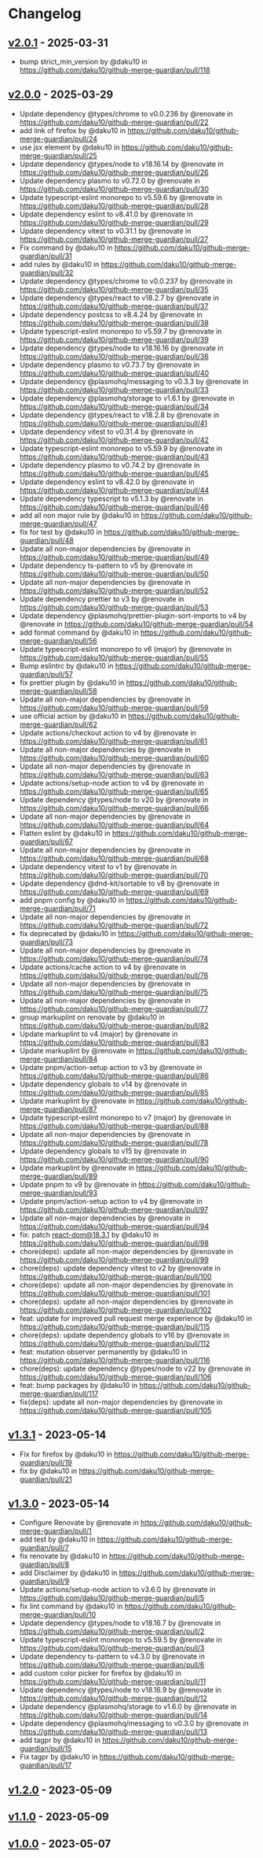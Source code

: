 # Changelog

## [v2.0.1](https://github.com/daku10/github-merge-guardian/compare/v2.0.0...v2.0.1) - 2025-03-31
- bump strict_min_version by @daku10 in https://github.com/daku10/github-merge-guardian/pull/118

## [v2.0.0](https://github.com/daku10/github-merge-guardian/compare/v1.3.1...v2.0.0) - 2025-03-29
- Update dependency @types/chrome to v0.0.236 by @renovate in https://github.com/daku10/github-merge-guardian/pull/22
- add link of firefox by @daku10 in https://github.com/daku10/github-merge-guardian/pull/24
- use jsx element by @daku10 in https://github.com/daku10/github-merge-guardian/pull/25
- Update dependency @types/node to v18.16.14 by @renovate in https://github.com/daku10/github-merge-guardian/pull/26
- Update dependency plasmo to v0.72.0 by @renovate in https://github.com/daku10/github-merge-guardian/pull/30
- Update typescript-eslint monorepo to v5.59.6 by @renovate in https://github.com/daku10/github-merge-guardian/pull/28
- Update dependency eslint to v8.41.0 by @renovate in https://github.com/daku10/github-merge-guardian/pull/29
- Update dependency vitest to v0.31.1 by @renovate in https://github.com/daku10/github-merge-guardian/pull/27
- Fix command by @daku10 in https://github.com/daku10/github-merge-guardian/pull/31
- add rules by @daku10 in https://github.com/daku10/github-merge-guardian/pull/32
- Update dependency @types/chrome to v0.0.237 by @renovate in https://github.com/daku10/github-merge-guardian/pull/35
- Update dependency @types/react to v18.2.7 by @renovate in https://github.com/daku10/github-merge-guardian/pull/37
- Update dependency postcss to v8.4.24 by @renovate in https://github.com/daku10/github-merge-guardian/pull/38
- Update typescript-eslint monorepo to v5.59.7 by @renovate in https://github.com/daku10/github-merge-guardian/pull/39
- Update dependency @types/node to v18.16.16 by @renovate in https://github.com/daku10/github-merge-guardian/pull/36
- Update dependency plasmo to v0.73.7 by @renovate in https://github.com/daku10/github-merge-guardian/pull/40
- Update dependency @plasmohq/messaging to v0.3.3 by @renovate in https://github.com/daku10/github-merge-guardian/pull/33
- Update dependency @plasmohq/storage to v1.6.1 by @renovate in https://github.com/daku10/github-merge-guardian/pull/34
- Update dependency @types/react to v18.2.8 by @renovate in https://github.com/daku10/github-merge-guardian/pull/41
- Update dependency vitest to v0.31.4 by @renovate in https://github.com/daku10/github-merge-guardian/pull/42
- Update typescript-eslint monorepo to v5.59.9 by @renovate in https://github.com/daku10/github-merge-guardian/pull/43
- Update dependency plasmo to v0.74.2 by @renovate in https://github.com/daku10/github-merge-guardian/pull/45
- Update dependency eslint to v8.42.0 by @renovate in https://github.com/daku10/github-merge-guardian/pull/44
- Update dependency typescript to v5.1.3 by @renovate in https://github.com/daku10/github-merge-guardian/pull/46
- add all non major rule by @daku10 in https://github.com/daku10/github-merge-guardian/pull/47
- fix for test by @daku10 in https://github.com/daku10/github-merge-guardian/pull/48
- Update all non-major dependencies by @renovate in https://github.com/daku10/github-merge-guardian/pull/49
- Update dependency ts-pattern to v5 by @renovate in https://github.com/daku10/github-merge-guardian/pull/50
- Update all non-major dependencies by @renovate in https://github.com/daku10/github-merge-guardian/pull/52
- Update dependency prettier to v3 by @renovate in https://github.com/daku10/github-merge-guardian/pull/53
- Update dependency @plasmohq/prettier-plugin-sort-imports to v4 by @renovate in https://github.com/daku10/github-merge-guardian/pull/54
- add format command by @daku10 in https://github.com/daku10/github-merge-guardian/pull/56
- Update typescript-eslint monorepo to v6 (major) by @renovate in https://github.com/daku10/github-merge-guardian/pull/55
- Bump eslintrc by @daku10 in https://github.com/daku10/github-merge-guardian/pull/57
- fix prettier plugin by @daku10 in https://github.com/daku10/github-merge-guardian/pull/58
- Update all non-major dependencies by @renovate in https://github.com/daku10/github-merge-guardian/pull/59
- use official action by @daku10 in https://github.com/daku10/github-merge-guardian/pull/62
- Update actions/checkout action to v4 by @renovate in https://github.com/daku10/github-merge-guardian/pull/61
- Update all non-major dependencies by @renovate in https://github.com/daku10/github-merge-guardian/pull/60
- Update all non-major dependencies by @renovate in https://github.com/daku10/github-merge-guardian/pull/63
- Update actions/setup-node action to v4 by @renovate in https://github.com/daku10/github-merge-guardian/pull/65
- Update dependency @types/node to v20 by @renovate in https://github.com/daku10/github-merge-guardian/pull/66
- Update all non-major dependencies by @renovate in https://github.com/daku10/github-merge-guardian/pull/64
- Flatten eslint by @daku10 in https://github.com/daku10/github-merge-guardian/pull/67
- Update all non-major dependencies by @renovate in https://github.com/daku10/github-merge-guardian/pull/68
- Update dependency vitest to v1 by @renovate in https://github.com/daku10/github-merge-guardian/pull/70
- Update dependency @dnd-kit/sortable to v8 by @renovate in https://github.com/daku10/github-merge-guardian/pull/69
- add pnpm config by @daku10 in https://github.com/daku10/github-merge-guardian/pull/71
- Update all non-major dependencies by @renovate in https://github.com/daku10/github-merge-guardian/pull/72
- fix deprecated by @daku10 in https://github.com/daku10/github-merge-guardian/pull/73
- Update all non-major dependencies by @renovate in https://github.com/daku10/github-merge-guardian/pull/74
- Update actions/cache action to v4 by @renovate in https://github.com/daku10/github-merge-guardian/pull/76
- Update all non-major dependencies by @renovate in https://github.com/daku10/github-merge-guardian/pull/75
- Update all non-major dependencies by @renovate in https://github.com/daku10/github-merge-guardian/pull/77
- group markuplint on renovate by @daku10 in https://github.com/daku10/github-merge-guardian/pull/82
- Update markuplint to v4 (major) by @renovate in https://github.com/daku10/github-merge-guardian/pull/83
- Update markuplint by @renovate in https://github.com/daku10/github-merge-guardian/pull/84
- Update pnpm/action-setup action to v3 by @renovate in https://github.com/daku10/github-merge-guardian/pull/86
- Update dependency globals to v14 by @renovate in https://github.com/daku10/github-merge-guardian/pull/85
- Update markuplint by @renovate in https://github.com/daku10/github-merge-guardian/pull/87
- Update typescript-eslint monorepo to v7 (major) by @renovate in https://github.com/daku10/github-merge-guardian/pull/88
- Update all non-major dependencies by @renovate in https://github.com/daku10/github-merge-guardian/pull/78
- Update dependency globals to v15 by @renovate in https://github.com/daku10/github-merge-guardian/pull/90
- Update markuplint by @renovate in https://github.com/daku10/github-merge-guardian/pull/89
- Update pnpm to v9 by @renovate in https://github.com/daku10/github-merge-guardian/pull/93
- Update pnpm/action-setup action to v4 by @renovate in https://github.com/daku10/github-merge-guardian/pull/97
- Update all non-major dependencies by @renovate in https://github.com/daku10/github-merge-guardian/pull/94
- fix: patch react-dom@18.3.1 by @daku10 in https://github.com/daku10/github-merge-guardian/pull/98
- chore(deps): update all non-major dependencies by @renovate in https://github.com/daku10/github-merge-guardian/pull/99
- chore(deps): update dependency vitest to v2 by @renovate in https://github.com/daku10/github-merge-guardian/pull/100
- chore(deps): update all non-major dependencies by @renovate in https://github.com/daku10/github-merge-guardian/pull/101
- chore(deps): update all non-major dependencies by @renovate in https://github.com/daku10/github-merge-guardian/pull/102
- feat: update for improved pull request merge experience by @daku10 in https://github.com/daku10/github-merge-guardian/pull/115
- chore(deps): update dependency globals to v16 by @renovate in https://github.com/daku10/github-merge-guardian/pull/112
- feat: mutation observer permanently by @daku10 in https://github.com/daku10/github-merge-guardian/pull/116
- chore(deps): update dependency @types/node to v22 by @renovate in https://github.com/daku10/github-merge-guardian/pull/106
- feat: bump packages by @daku10 in https://github.com/daku10/github-merge-guardian/pull/117
- fix(deps): update all non-major dependencies by @renovate in https://github.com/daku10/github-merge-guardian/pull/105

## [v1.3.1](https://github.com/daku10/github-merge-guardian/compare/v1.3.0...v1.3.1) - 2023-05-14
- Fix for firefox by @daku10 in https://github.com/daku10/github-merge-guardian/pull/19
- fix by @daku10 in https://github.com/daku10/github-merge-guardian/pull/21

## [v1.3.0](https://github.com/daku10/github-merge-guardian/compare/v1.2.0...v1.3.0) - 2023-05-14
- Configure Renovate by @renovate in https://github.com/daku10/github-merge-guardian/pull/1
- add test by @daku10 in https://github.com/daku10/github-merge-guardian/pull/7
- fix renovate by @daku10 in https://github.com/daku10/github-merge-guardian/pull/8
- add Disclaimer by @daku10 in https://github.com/daku10/github-merge-guardian/pull/9
- Update actions/setup-node action to v3.6.0 by @renovate in https://github.com/daku10/github-merge-guardian/pull/5
- fix lint command by @daku10 in https://github.com/daku10/github-merge-guardian/pull/10
- Update dependency @types/node to v18.16.7 by @renovate in https://github.com/daku10/github-merge-guardian/pull/2
- Update typescript-eslint monorepo to v5.59.5 by @renovate in https://github.com/daku10/github-merge-guardian/pull/3
- Update dependency ts-pattern to v4.3.0 by @renovate in https://github.com/daku10/github-merge-guardian/pull/6
- add custom color picker for firefox by @daku10 in https://github.com/daku10/github-merge-guardian/pull/11
- Update dependency @types/node to v18.16.9 by @renovate in https://github.com/daku10/github-merge-guardian/pull/12
- Update dependency @plasmohq/storage to v1.6.0 by @renovate in https://github.com/daku10/github-merge-guardian/pull/14
- Update dependency @plasmohq/messaging to v0.3.0 by @renovate in https://github.com/daku10/github-merge-guardian/pull/13
- add tagpr by @daku10 in https://github.com/daku10/github-merge-guardian/pull/15
- Fix tagpr by @daku10 in https://github.com/daku10/github-merge-guardian/pull/17

## [v1.2.0](https://github.com/daku10/github-merge-guardian/compare/v1.1.0...v1.2.0) - 2023-05-09

## [v1.1.0](https://github.com/daku10/github-merge-guardian/compare/v1.0.0...v1.1.0) - 2023-05-09

## [v1.0.0](https://github.com/daku10/github-merge-guardian/commits/v1.0.0) - 2023-05-07
